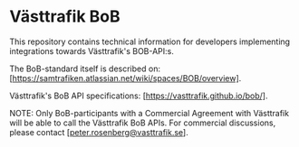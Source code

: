 # Västtrafik BoB
This repository contains technical information for developers implementing integrations towards Västtrafik's BOB-API:s.

The BoB-standard itself is described on:  [https://samtrafiken.atlassian.net/wiki/spaces/BOB/overview].

Västtrafik's BoB API specifications: [https://vasttrafik.github.io/bob/].

NOTE: Only BoB-participants with a Commercial Agreement with Västtrafik will be able to call the Västtrafik BoB APIs. For commercial discussions, please contact [peter.rosenberg@vasttrafik.se].

